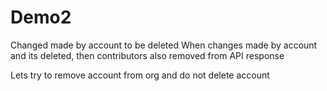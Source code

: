 # Demo2

Changed made by account to be deleted
When changes made by account and its deleted, then contributors also removed from API response

Lets try to remove account from org and do not delete account
